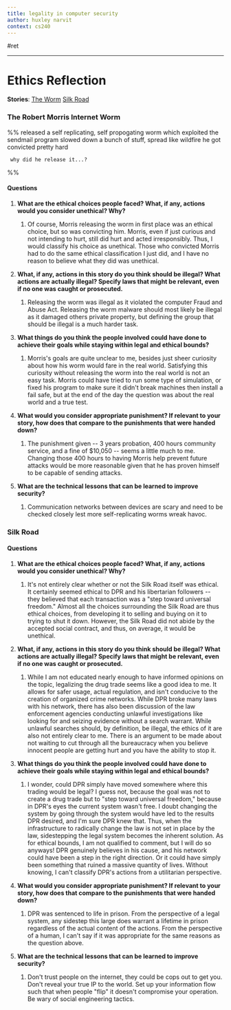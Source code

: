 ```yaml
---
title: legality in computer security
author: huxley narvit
context: cs240
---
```


#ret 

---
# Ethics Reflection

**Stories**:
[The Worm](https://groups.csail.mit.edu/mac/classes/6.805/articles/morris-worm.html)
[Silk Road](https://www.wired.com/2015/04/silk-road-1/)
 
 ### The Robert Morris Internet Worm
%% 
 released a self replicating, self propogating worm which exploited the sendmail program
 slowed down a bunch of stuff, spread like wildfire
 he got convicted pretty hard

```ad-question
 why did he release it...?
 ```
 %%

#### Questions

1.  **What are the ethical choices people faced? What, if any, actions would you consider unethical? Why?**
	1.  Of course, Morris releasing the worm in first place was an ethical choice, but so was convicting him. Morris, even if just curious and not intending to hurt, still did hurt and acted irresponsibly. Thus, I would classify his choice as unethical. Those who convicted Morris had to do the same ethical classification I just did, and I have no reason to believe what they did was unethical. 
  
2.  **What, if any, actions in this story do you think should be illegal? What actions are actually illegal? Specify laws that might be relevant, even if no one was caught or prosecuted.**
	1.  Releasing the worm was illegal as it violated the computer Fraud and Abuse Act. Releasing the worm malware should most likely be illegal as it damaged others private property, but defining the group that should be illegal is a much harder task.
	
3. **What things do you think the people involved could have done to achieve their goals while staying within legal and ethical bounds?**
	1.  Morris's goals are quite unclear to me, besides just sheer curiosity about how his worm would fare in the real world. Satisfying this curiosity without releasing the worm into the real world is not an easy task. Morris could have tried to run some type of simulation, or fixed his program to make sure it didn't break machines then install a fail safe, but at the end of the day the question was about the real world and a true test. 

4.  **What would you consider appropriate punishment? If relevant to your story, how does that compare to the punishments that were handed down?**
	1.  The punishment given -- 3 years probation, 400 hours community service, and a fine of $10,050 -- seems a little much to me. Changing those 400 hours to having Morris help prevent future attacks would be more reasonable given that he has proven himself to be capable of sending attacks. 
	
5. **What are the technical lessons that can be learned to improve security?**
	1. Communication networks between devices are scary and need to be checked closely lest more self-replicating worms wreak havoc.


### Silk Road


#### Questions

1. **What are the ethical choices people faced? What, if any, actions would you consider unethical? Why?**
	1.  It's not entirely clear whether or not the Silk Road itself was ethical. It certainly seemed ethical to DPR and his libertarian followers -- they believed that each transaction was a "step toward universal freedom." Almost all the choices surrounding the Silk Road are thus ethical choices, from developing it to selling and buying on it to trying to shut it down. However, the Silk Road did not abide by the accepted social contract, and thus, on average, it would be unethical.
	
2.  **What, if any, actions in this story do you think should be illegal? What actions are actually illegal? Specify laws that might be relevant, even if no one was caught or prosecuted.**
	1.  While I am not educated nearly enough to have informed opinions on the topic, legalizing the drug trade seems like a good idea to me. It allows for safer usage, actual regulation, and isn't conducive to the creation of organized crime networks. While DPR broke many laws with his network, there has also been discussion of the law enforcement agencies conducting unlawful investigations like looking for and seizing evidence without a search warrant. While unlawful searches should, by definition, be illegal, the ethics of it are also not entirely clear to me. There is an argument to be made about not waiting to cut through all the bureaucracy when you believe innocent people are getting hurt and you have the ability to stop it.

3.  **What things do you think the people involved could have done to achieve their goals while staying within legal and ethical bounds?**
	1.  I wonder, could DPR simply have moved somewhere where this trading would be legal? I guess not, because the goal was not to create a drug trade but to "step toward universal freedom," because in DPR's eyes the current system wasn't free. I doubt changing the system by going through the system would have led to the results DPR desired, and I'm sure DPR knew that. Thus, when the infrastructure to radically change the law is not set in place by the law, sidestepping the legal system becomes the inherent solution. As for ethical bounds, I am not qualified to comment, but I will do so anyways! DPR genuinely believes in his cause, and his network could have been a step in the right direction. Or it could have simply been something that ruined a massive quantity of lives. Without knowing, I can't classify DPR's actions from a utilitarian perspective.
	
4.  **What would you consider appropriate punishment? If relevant to your story, how does that compare to the punishments that were handed down?**
	1.  DPR was sentenced to life in prison. From the perspective of a legal system, any sidestep this large does warrant a lifetime in prison regardless of the actual content of the actions. From the perspective of a human, I can't say if it was appropriate for the same reasons as the question above.
	
5.  **What are the technical lessons that can be learned to improve security?**
	1.  Don't trust people on the internet, they could be cops out to get you. Don't reveal your true IP to the world. Set up your information flow such that when people "flip" it doesn't compromise your operation. Be wary of social engineering tactics.













